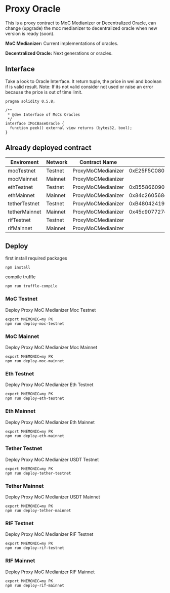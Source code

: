 # Proxy Oracle

This is a proxy contract to MoC Medianizer or Decentralized Oracle, can change (upgrade) the moc medianizer to decentralized oracle
when new version is ready (soon).

**MoC Medianizer:** Current implementations of oracles.

**Decentralized Oracle:** Next generations or oracles.


## Interface

Take a look to Oracle Interface. It return tuple, the price in wei and boolean if is valid result.
Note: If its not valid consider not used or raise an error because the price is out of time limit.

```
pragma solidity 0.5.8;

/**
 * @dev Interface of MoCs Oracles
 */
interface IMoCBaseOracle {
  function peek() external view returns (bytes32, bool);
}
```

## Already deployed contract

Enviroment    | Network | Contract Name      | Proxy Contract Address                     | Implementation Contract Address
------------- | ------- | ------------------ | -------------------------------------------|-------------------------------------------
mocTestnet    | Testnet | ProxyMoCMedianizer | 0xE25F5C08029cDAA3F86e782D79aC3B4578bFaa64 | 0x5604d381E745907Ca0fd50d952B1e88C5B7Ab8DC
mocMainnet    | Mainnet | ProxyMoCMedianizer |                                            |                                           
ethTestnet    | Testnet | ProxyMoCMedianizer | 0xB55866090B93F00a9d7C725D906ea55dBDA3e8D7 | 0x8e2fea7a925f5F7aF7006e351289Fcd0135B1d76
ethMainnet    | Mainnet | ProxyMoCMedianizer | 0x84c260568cFE148dBcFb4C8cc62C4e0b6d998F91 | 0xbCb80B5551e56B7241275211068d3f56615E4590
tetherTestnet | Testnet | ProxyMoCMedianizer | 0xB48042419F737f831E93605048B85D1964822269 | 0xEF8e441B577B4e797F485AE684Eb5D5106Cc55Ad
tetherMainnet | Mainnet | ProxyMoCMedianizer | 0x45c907727eD15Bd901560Ff439293E6b89de877e | 0xc78599497c42245627C69cc7CBb27F95Bb2B9646 
rifTestnet    | Testnet | ProxyMoCMedianizer |                                            |                                           
rifMainnet    | Mainnet | ProxyMoCMedianizer |                                            |                                           

## Deploy 

first install required packages

```
npm install
```

compile truffle

```
npm run truffle-compile
```

### MoC Testnet

Deploy Proxy MoC Medianizer Moc Testnet

```
export MNEMONIC=my PK
npm run deploy-moc-testnet
```

### MoC Mainnet

Deploy Proxy MoC Medianizer Moc Mainnet

```
export MNEMONIC=my PK
npm run deploy-moc-mainnet
```

### Eth Testnet

Deploy Proxy MoC Medianizer Eth Testnet

```
export MNEMONIC=my PK
npm run deploy-eth-testnet
```

### Eth Mainnet

Deploy Proxy MoC Medianizer Eth Mainnet

```
export MNEMONIC=my PK
npm run deploy-eth-mainnet
```

### Tether Testnet

Deploy Proxy MoC Medianizer USDT Testnet

```
export MNEMONIC=my PK
npm run deploy-tether-testnet
```

### Tether Mainnet

Deploy Proxy MoC Medianizer USDT Mainnet

```
export MNEMONIC=my PK
npm run deploy-tether-mainnet
```

### RIF Testnet

Deploy Proxy MoC Medianizer RIF Testnet

```
export MNEMONIC=my PK
npm run deploy-rif-testnet
```

### RIF Mainnet

Deploy Proxy MoC Medianizer RIF Mainnet

```
export MNEMONIC=my PK
npm run deploy-rif-mainnet
```